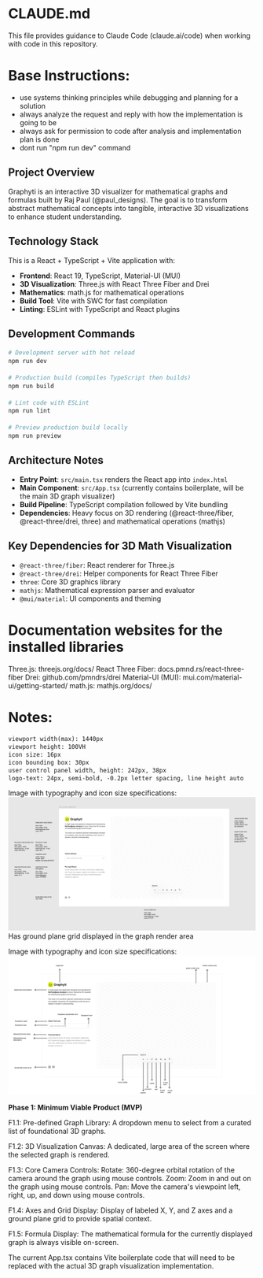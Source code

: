 # CLAUDE.md

This file provides guidance to Claude Code (claude.ai/code) when working with code in this repository.

# Base Instructions:
- use systems thinking principles while debugging and planning for a solution
- always analyze the request and reply with how the implementation is going to be
- always ask for permission to code after analysis and implementation plan is done
- dont run "npm run dev" command 

## Project Overview

Graphyti is an interactive 3D visualizer for mathematical graphs and formulas built by Raj Paul (@paul_designs). The goal is to transform abstract mathematical concepts into tangible, interactive 3D visualizations to enhance student understanding.

## Technology Stack

This is a React + TypeScript + Vite application with:
- **Frontend**: React 19, TypeScript, Material-UI (MUI)
- **3D Visualization**: Three.js with React Three Fiber and Drei
- **Mathematics**: math.js for mathematical operations
- **Build Tool**: Vite with SWC for fast compilation
- **Linting**: ESLint with TypeScript and React plugins

## Development Commands

```bash
# Development server with hot reload
npm run dev

# Production build (compiles TypeScript then builds)
npm run build

# Lint code with ESLint
npm run lint

# Preview production build locally
npm run preview
```

## Architecture Notes

- **Entry Point**: `src/main.tsx` renders the React app into `index.html`
- **Main Component**: `src/App.tsx` (currently contains boilerplate, will be the main 3D graph visualizer)
- **Build Pipeline**: TypeScript compilation followed by Vite bundling
- **Dependencies**: Heavy focus on 3D rendering (@react-three/fiber, @react-three/drei, three) and mathematical operations (mathjs)

## Key Dependencies for 3D Math Visualization

- `@react-three/fiber`: React renderer for Three.js
- `@react-three/drei`: Helper components for React Three Fiber
- `three`: Core 3D graphics library
- `mathjs`: Mathematical expression parser and evaluator
- `@mui/material`: UI components and theming


# Documentation websites for the installed libraries
Three.js: threejs.org/docs/
React Three Fiber: docs.pmnd.rs/react-three-fiber
Drei: github.com/pmndrs/drei
Material-UI (MUI): mui.com/material-ui/getting-started/
math.js: mathjs.org/docs/


# Notes:
    viewport width(max): 1440px
    viewport height: 100VH
    icon size: 16px 
    icon bounding box: 30px
    user control panel width, height: 242px, 38px
    logo-text: 24px, semi-bold, -0.2px letter spacing, line height auto 


Image with typography and icon size specifications:
![alt text](image.png)
Has ground plane grid displayed in the graph render area


Image with typography and icon size specifications:
![alt text](<Graph Visualizer/annotations.png>)


**Phase 1: Minimum Viable Product (MVP)**

F1.1: Pre-defined Graph Library: A dropdown menu to select from a curated list of foundational 3D graphs. 

F1.2: 3D Visualization Canvas:
A dedicated, large area of the screen where the selected graph is rendered.

F1.3: Core Camera Controls:
Rotate: 360-degree orbital rotation of the camera around the graph using mouse controls.
Zoom: Zoom in and out on the graph using mouse controls.
Pan: Move the camera's viewpoint left, right, up, and down using mouse controls.

F1.4: Axes and Grid Display:
Display of labeled X, Y, and Z axes and a ground plane grid to provide spatial context.

F1.5: Formula Display:
The mathematical formula for the currently displayed graph is always visible on-screen.



The current App.tsx contains Vite boilerplate code that will need to be replaced with the actual 3D graph visualization implementation.